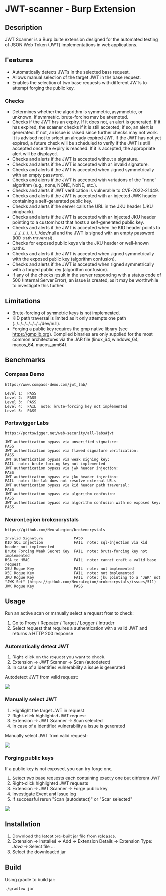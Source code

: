 # JWT-scanner - Burp Extension

## Description
JWT Scanner is a Burp Suite extension designed for the automated testing of JSON Web Token (JWT) implementations in web applications.

## Features
- Automatically detects JWTs in the selected base request.
- Allows manual selection of the target JWT in the base request.
- Enables the selection of two base requests with different JWTs to attempt forging the public key.

### Checks
- Determines whether the algorithm is symmetric, asymmetric, or unknown. If symmetric, brute-forcing may be attempted.
- Checks if the JWT has an expiry. If it does not, an alert is generated. If it has expired, the scanner checks if
  it is still accepted; if so, an alert is generated. If not, an issue is raised since further checks may not work.
  It is advised not to select an already expired JWT. If the JWT has not yet expired, a future check will be scheduled
  to verify if the JWT is still accepted once the expiry is reached. If it is accepted, the appropriate alert will be
  displayed.
- Checks and alerts if the JWT is accepted without a signature.
- Checks and alerts if the JWT is accepted with an invalid signature.
- Checks and alerts if the JWT is accepted when signed symmetrically with an empty password.
- Checks and alerts if the JWT is accepted with variations of the "none" algorithm (e.g., none, NONE, NoNE, etc.).
- Checks and alerts if JWT verification is vulnerable to CVE-2022-21449.
- Checks and alerts if the JWT is accepted with an injected JWK header containing a self-generated public key.
- Checks and alerts if the server calls the URL in the JKU header (JKU pingback).
- Checks and alerts if the JWT is accepted with an injected JKU header pointing to a custom host that hosts a self-generated public key.
- Checks and alerts if the JWT is accepted when the KID header points to ../../../../../../../dev/null and the JWT is 
  signed with an empty password (KID path traversal).
- Checks for exposed public keys via the JKU header or well-known paths.
- Checks and alerts if the JWT is accepted when signed symmetrically with the exposed public key (algorithm confusion).
- Checks and alerts if the JWT is accepted when signed symmetrically with a forged public key (algorithm confusion).
- If any of the checks result in the server responding with a status code of 500 (Internal Server Error), an issue is created,
  as it may be worthwhile to investigate this further.

## Limitations
- Brute-forcing of symmetric keys is not implemented.
- KID path traversal is limited as it only attempts one path (../../../../../../../dev/null).
- Forging a public key requires the gmp native library (see https://gmplib.org). Compiled binaries are only supplied for the most
  common architectures via the JAR file (linux\_64, windows\_64, macos\_64, macos\_arm64).

## Benchmarks

### Compass Demo
```
https://www.compass-demo.com/jwt_lab/

Level 1:  PASS
Level 2:  PASS
Level 3:  PASS
Level 4:  FAIL  note: brute-forcing key not implemented
Level 5:  PASS
```

### Portswigger Labs
```
https://portswigger.net/web-security/all-labs#jwt

JWT authentication bypass via unverified signature:                     PASS
JWT authentication bypass via flawed signature verification:            PASS
JWT authentication bypass via weak signing key:                         FAIL  note: brute-forcing key not implemented
JWT authentication bypass via jwk header injection:                     PASS
JWT authentication bypass via jku header injection:                     FAIL  note: the lab does not resolve external URLs
JWT authentication bypass via kid header path traversal:                PASS
JWT authentication bypass via algorithm confusion:                      PASS
JWT authentication bypass via algorithm confusion with no exposed key:  PASS
```

### NeuronLegion brokencrystals
```
https://github.com/NeuraLegion/brokencrystals

Invalid Signature              PASS
KID SQL Injection              FAIL  note: sql-injection via kid header not implemented
Brute Forcing Weak Secret Key  FAIL  note: brute-forcing key not implemented
RSA to HMAC                    FAIL  note: cannot craft a valid base request
X5U Rogue Key                  FAIL  note: not implemented
X5C Rogue Key                  FAIL  note: not implemented
JKU Rogue Key                  FAIL  note: jku pointing to a "JWK" not "JWK Set" (https://github.com/NeuraLegion/brokencrystals/issues/511)
JWK Rogue Key                  PASS
```

## Usage
Run an active scan or manually select a request from to check:

1. Go to  Proxy / Repeater / Target / Logger / Intruder
2. Select request that requires a authentication with a valid JWT and returns a HTTP 200 response

### Automatically detect JWT
1. Right-click on the request you want to check.
2. Extension -> JWT Scanner -> Scan (autodetect)
3. In case of a identified vulnerability a issue is generated

Autodetect JWT from valid request:

![](docs/auto_select.png)

### Manually select JWT
1. Highlight the target JWT in request
2. Right-click highlighted JWT request
3. Extension -> JWT Scanner -> Scan selected
4. In case of a identified vulnerability a issue is generated

Manually select JWT from valid request:

![](docs/manual_select.png)

### Forging public keys

If a public key is not exposed, you can try forge one.

1. Select two base requests each containing exactly one but different JWT
2. Right-click highlighted JWT requests
3. Extension -> JWT Scanner -> Forge public key
4. Investigate Event and Issue log
5. If successful rerun "Scan (autodetect)" or "Scan selected"

![](docs/forge_public_key.png)

## Installation
1. Download the latest pre-built jar file from [releases](https://github.com/CompassSecurity/jwt-scanner/releases).
2. Extension -> Installed -> Add -> Extension Details -> Extension Type: *Java* -> Select file ...
3. Select the downloaded jar

## Build
Using gradle to build jar:
```shell
./gradlew jar
```

